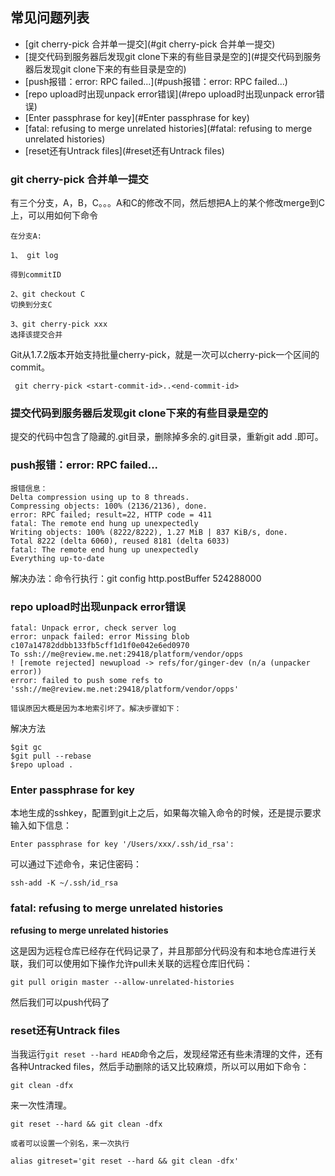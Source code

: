 ## 常见问题列表

* [git cherry-pick 合并单一提交](#git cherry-pick 合并单一提交)
* [提交代码到服务器后发现git clone下来的有些目录是空的](#提交代码到服务器后发现git clone下来的有些目录是空的)
* [push报错：error: RPC failed...](#push报错：error: RPC failed...)
* [repo upload时出现unpack error错误](#repo upload时出现unpack error错误)
* [Enter passphrase for key](#Enter passphrase for key)
* [fatal: refusing to merge unrelated histories](#fatal: refusing to merge unrelated histories)
* [reset还有Untrack files](#reset还有Untrack files)



### git cherry-pick 合并单一提交

有三个分支，A，B，C。。。A和C的修改不同，然后想把A上的某个修改merge到C上，可以用如何下命令

````
在分支A:

1、 git log

得到commitID

2、git checkout C
切换到分支C

3、git cherry-pick xxx
选择该提交合并

````

Git从1.7.2版本开始支持批量cherry-pick，就是一次可以cherry-pick一个区间的commit。


```
 git cherry-pick <start-commit-id>..<end-commit-id>

```



### 提交代码到服务器后发现git clone下来的有些目录是空的

提交的代码中包含了隐藏的.git目录，删除掉多余的.git目录，重新git add .即可。



### push报错：error: RPC failed...

```
报错信息：
Delta compression using up to 8 threads.
Compressing objects: 100% (2136/2136), done.
error: RPC failed; result=22, HTTP code = 411
fatal: The remote end hung up unexpectedly
Writing objects: 100% (8222/8222), 1.27 MiB | 837 KiB/s, done.
Total 8222 (delta 6060), reused 8181 (delta 6033)
fatal: The remote end hung up unexpectedly
Everything up-to-date
```

解决办法：命令行执行：git config http.postBuffer 524288000



### repo upload时出现unpack error错误

```
fatal: Unpack error, check server log 
error: unpack failed: error Missing blob c107a14782ddbb133fb5cff1d1f0e042e6ed0970 
To ssh://me@review.me.net:29418/platform/vendor/opps 
! [remote rejected] newupload -> refs/for/ginger-dev (n/a (unpacker error)) 
error: failed to push some refs to 'ssh://me@review.me.net:29418/platform/vendor/opps' 

错误原因大概是因为本地索引坏了。解决步骤如下： 
```

解决方法

```
$git gc  
$git pull --rebase  
$repo upload .  
```



### Enter passphrase for key

本地生成的sshkey，配置到git上之后，如果每次输入命令的时候，还是提示要求输入如下信息：

```
Enter passphrase for key '/Users/xxx/.ssh/id_rsa': 
```

可以通过下述命令，来记住密码：

```
ssh-add -K ~/.ssh/id_rsa 
```



### fatal: refusing to merge unrelated histories

**refusing to merge unrelated histories**

这是因为远程仓库已经存在代码记录了，并且那部分代码没有和本地仓库进行关联，我们可以使用如下操作允许pull未关联的远程仓库旧代码：

```
git pull origin master --allow-unrelated-histories
```

然后我们可以push代码了



### reset还有Untrack files

当我运行`git reset --hard HEAD`命令之后，发现经常还有些未清理的文件，还有各种Untracked files，然后手动删除的话又比较麻烦，所以可以用如下命令：

````
git clean -dfx
````

来一次性清理。

````
git reset --hard && git clean -dfx

或者可以设置一个别名，来一次执行

alias gitreset='git reset --hard && git clean -dfx'
````


